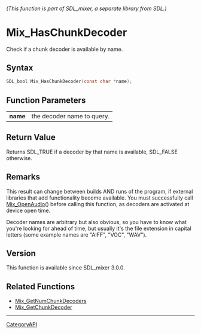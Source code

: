###### (This function is part of SDL_mixer, a separate library from SDL.)
# Mix_HasChunkDecoder

Check if a chunk decoder is available by name.

## Syntax

```c
SDL_bool Mix_HasChunkDecoder(const char *name);

```

## Function Parameters

|              |                            |
| ------------ | -------------------------- |
| **name**     | the decoder name to query. |

## Return Value

Returns SDL_TRUE if a decoder by that name is available, SDL_FALSE
otherwise.

## Remarks

This result can change between builds AND runs of the program, if external
libraries that add functionality become available. You must successfully
call [Mix_OpenAudio](Mix_OpenAudio)() before calling this function, as
decoders are activated at device open time.

Decoder names are arbitrary but also obvious, so you have to know what
you're looking for ahead of time, but usually it's the file extension in
capital letters (some example names are "AIFF", "VOC", "WAV").

## Version

This function is available since SDL_mixer 3.0.0.

## Related Functions

* [Mix_GetNumChunkDecoders](Mix_GetNumChunkDecoders)
* [Mix_GetChunkDecoder](Mix_GetChunkDecoder)

----
[CategoryAPI](CategoryAPI)

